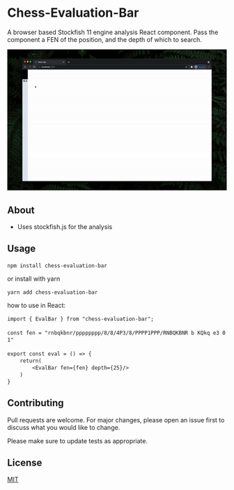 # Chess-Evaluation-Bar

A browser based Stockfish 11 engine analysis React component. Pass the component a FEN of the position, and the depth of which to search.

  
  

<p  align="center">

<img src="https://github.com/trevor-ofarrell/chess-evaluation-bar/blob/main/public/appdemo.gif?raw=true"  alt="My Project GIF"  width="auto"  height="auto">

</p>

  

## About

- Uses stockfish.js for the analysis

  

## Usage

```
npm install chess-evaluation-bar
```
or install with yarn
```
yarn add chess-evaluation-bar
```

how to use in React:

	import { EvalBar } from "chess-evaluation-bar";

	const fen = "rnbqkbnr/pppppppp/8/8/4P3/8/PPPP1PPP/RNBQKBNR b KQkq e3 0 1"
	
	export const eval = () => {
		return(
			<EvalBar fen={fen} depth={25}/>
		)
	}

  
  

## Contributing

  

Pull requests are welcome. For major changes, please open an issue first to discuss what you would like to change.

  

Please make sure to update tests as appropriate.

  

## License

  

[MIT](https://choosealicense.com/licenses/mit/)
